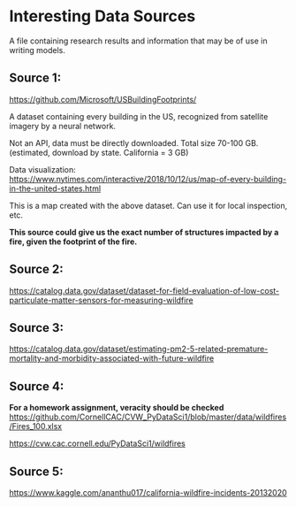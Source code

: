 # Interesting Data Sources

A file containing research results and information that may be of use in writing models.

## Source 1:
https://github.com/Microsoft/USBuildingFootprints/

A dataset containing every building in the US, recognized from satellite imagery by a neural network.

Not an API, data must be directly downloaded. Total size 70-100 GB. (estimated, download by state. California = 3 GB)

Data visualization: https://www.nytimes.com/interactive/2018/10/12/us/map-of-every-building-in-the-united-states.html

This is a map created with the above dataset. Can use it for local inspection, etc.

**This source could give us the exact number of structures impacted by a fire, given the footprint of the fire.**

## Source 2:

https://catalog.data.gov/dataset/dataset-for-field-evaluation-of-low-cost-particulate-matter-sensors-for-measuring-wildfire

## Source 3:

https://catalog.data.gov/dataset/estimating-pm2-5-related-premature-mortality-and-morbidity-associated-with-future-wildfire

## Source 4:
**For a homework assignment, veracity should be checked**
https://github.com/CornellCAC/CVW_PyDataSci1/blob/master/data/wildfires/Fires_100.xlsx

https://cvw.cac.cornell.edu/PyDataSci1/wildfires

## Source 5:

https://www.kaggle.com/ananthu017/california-wildfire-incidents-20132020
